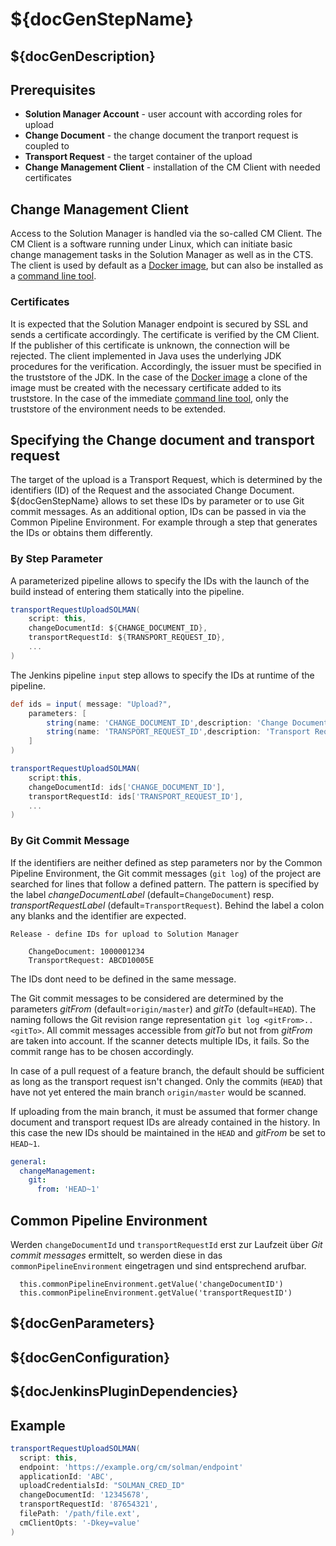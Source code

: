 # ${docGenStepName}

## ${docGenDescription}

## Prerequisites

* **Solution Manager Account** - user account with according roles for upload
* **Change Document** - the change document the tranport request is coupled to
* **Transport Request** - the target container of the upload
* **Change Management Client** - installation of the CM Client with needed certificates

## Change Management Client

Access to the Solution Manager is handled via the so-called CM Client.
The CM Client is a software running under Linux, which can initiate basic change management tasks
in the Solution Manager as well as in the CTS. The client is used by default
as  a [Docker image](https://hub.docker.com/r/ppiper/cm-client),
but can also be installed as a [command line tool](https://github.com/SAP/devops-cm-client).

### Certificates

It is expected that the Solution Manager endpoint is secured by SSL and sends a certificate accordingly.
The certificate is verified by the CM Client. If the publisher of this certificate is unknown,
the connection will be rejected. The client implemented in Java uses
the underlying JDK procedures for the verification. Accordingly, the issuer must be specified in the
truststore of the JDK. In the case of the [Docker image](https://hub.docker.com/r/ppiper/cm-client)
a clone of the image must be created with the necessary certificate added to its truststore.
In the case of the immediate [command line tool](https://github.com/SAP/devops-cm-client),
only the truststore of the environment needs to be extended.

## Specifying the Change document and transport request

The target of the upload is a Transport Request, which is determined by the identifiers (ID)
of the Request and the associated Change Document.
${docGenStepName} allows to set these IDs by parameter or to use Git commit messages.
As an additional option, IDs can be passed in via the Common Pipeline Environment. For example through a
step that generates the IDs or obtains them differently.

### By Step Parameter

A parameterized pipeline allows to specify the IDs with the launch of the build
instead of entering them statically into the pipeline.

```groovy
transportRequestUploadSOLMAN(
    script: this,
    changeDocumentId: ${CHANGE_DOCUMENT_ID},
    transportRequestId: ${TRANSPORT_REQUEST_ID},
    ...
)
```

The Jenkins pipeline `input` step allows to specify the IDs at runtime of the pipeline.

```groovy
def ids = input( message: "Upload?",
    parameters: [
        string(name: 'CHANGE_DOCUMENT_ID',description: 'Change Document ID'),
        string(name: 'TRANSPORT_REQUEST_ID',description: 'Transport Request ID')
    ]
)

transportRequestUploadSOLMAN(
    script:this,
    changeDocumentId: ids['CHANGE_DOCUMENT_ID'],
    transportRequestId: ids['TRANSPORT_REQUEST_ID'],
    ...
)
```

### By Git Commit Message

If the identifiers are neither defined as step parameters nor by the Common Pipeline Environment,
the Git commit messages (`git log`) of the project are searched for lines that follow a defined pattern.
The pattern is specified by the label _changeDocumentLabel_ (default=`ChangeDocument`) resp.
_transportRequestLabel_ (default=`TransportRequest`). Behind the label a colon
any blanks and the identifier are expected.

```
Release - define IDs for upload to Solution Manager

    ChangeDocument: 1000001234
    TransportRequest: ABCD10005E
```

The IDs dont need to be defined in the same message.

The Git commit messages to be considered are determined by the parameters _gitFrom_ (default=`origin/master`)
and _gitTo_ (default=`HEAD`). The naming follows the Git revision range representation `git log <gitFrom>..<gitTo>`.
All commit messages accessible from _gitTo_ but not from _gitFrom_ are taken into account. If the scanner
detects multiple IDs, it fails. So the commit range has to be chosen accordingly.

In case of a pull request of a feature branch, the default should be sufficient as long as the transport request
isn't changed. Only the commits (`HEAD`) that have not yet entered the main branch `origin/master` would be scanned.

If uploading from the main branch, it must be assumed that former change document and transport request IDs
are already contained in the history. In this case the new IDs should be maintained in the `HEAD` and
_gitFrom_ be set to `HEAD~1`.

```yaml
general:
  changeManagement:
    git:
      from: 'HEAD~1'
```

## Common Pipeline Environment

Werden `changeDocumentId` und `transportRequestId` erst zur Laufzeit über _Git commit messages_ ermittelt, so werden diese in das `commonPipelineEnvironment` eingetragen und sind entsprechend arufbar.

```
  this.commonPipelineEnvironment.getValue('changeDocumentID')
  this.commonPipelineEnvironment.getValue('transportRequestID')
```

## ${docGenParameters}

## ${docGenConfiguration}

## ${docJenkinsPluginDependencies}

## Example

```groovy
transportRequestUploadSOLMAN(
  script: this,
  endpoint: 'https://example.org/cm/solman/endpoint'
  applicationId: 'ABC',
  uploadCredentialsId: "SOLMAN_CRED_ID"
  changeDocumentId: '12345678',
  transportRequestId: '87654321',
  filePath: '/path/file.ext',
  cmClientOpts: '-Dkey=value'
)
```
